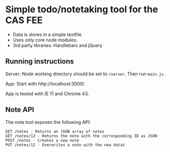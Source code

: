 # Simple todo/notetaking tool for the CAS FEE

* Data is stores in a simple textfile.
* Uses only core node modules.
* 3rd party libraries: Handlebars and jQuery


## Running instructions

Server:
Node working directory should be set to `/server`. Then run `main.js`.

App:
Start with http://localhost:3000/

App is tested with IE 11 and Chrome 43.


## Note API

The note tool exposes the following API:

    GET /notes - Returns an JSON array of notes 
    GET /notes/12 - Returns the note with the corresponding ID as JSON
    POST /notes - Creates a new note
    PUT /notes/12 - Overwrites a note with the new datat

